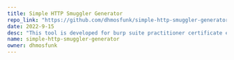 ```yaml
---
title: Simple HTTP Smuggler Generator
repo_link: "https://github.com/dhmosfunk/simple-http-smuggler-generator"
date: 2022-9-15
desc: "This tool is developed for burp suite practitioner certificate exam and HTTP Request Smuggling labs. The most important about this tool is TE.CL vulnerability exploitation and chunk size auto generator. Feel free to contribute and make a PR ;) Have fun exploiting these labs >.<"
name: simple-http-smuggler-generator
owner: dhmosfunk
---
```

